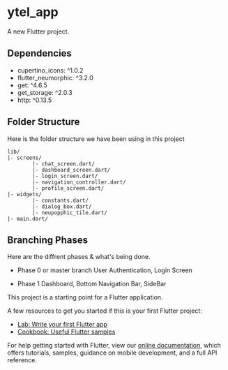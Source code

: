# ytel_app

A new Flutter project.

## Dependencies


-  cupertino_icons: ^1.0.2
-  flutter_neumorphic: ^3.2.0
-  get: ^4.6.5
-  get_storage: ^2.0.3
-  http: ^0.13.5

## Folder Structure
Here is the folder structure we have been using in this project

```
lib/
|- screens/
        |- chat_screen.dart/
        |- dashboard_screen.dart/
        |- login_screen.dart/
        |- navigation_controller.dart/
        |- profile_screen.dart/
|- widgets/
        |- constants.dart/
        |- dialog_box.dart/
        |- neupopphic_tile.dart/
|- main.dart/

```

## Branching Phases
Here are the diffrent phases & what's being done.

- Phase 0 or master branch
User Authentication, Login Screen

- Phase 1
Dashboard, Bottom Navigation Bar, SideBar


This project is a starting point for a Flutter application.

A few resources to get you started if this is your first Flutter project:

- [Lab: Write your first Flutter app](https://flutter.dev/docs/get-started/codelab)
- [Cookbook: Useful Flutter samples](https://flutter.dev/docs/cookbook)

For help getting started with Flutter, view our
[online documentation](https://flutter.dev/docs), which offers tutorials,
samples, guidance on mobile development, and a full API reference.
